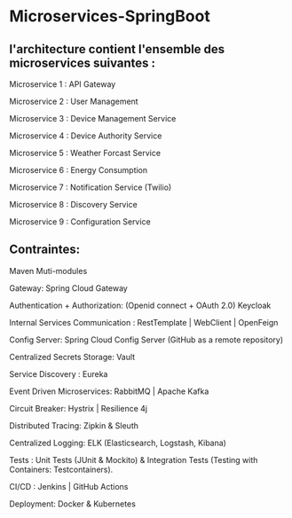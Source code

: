 # Microservices-SpringBoot
## l'architecture contient l'ensemble des microservices suivantes :

Microservice 1 : API Gateway

Microservice 2 : User Management

Microservice 3 : Device Management Service

Microservice 4 : Device Authority Service

Microservice 5 : Weather Forcast Service

Microservice 6 : Energy Consumption

Microservice 7 : Notification Service (Twilio)

Microservice 8 : Discovery Service

Microservice 9 : Configuration Service

## Contraintes:

Maven Muti-modules

Gateway: Spring Cloud Gateway

Authentication + Authorization: (Openid connect + OAuth 2.0) Keycloak

Internal Services Communication : RestTemplate | WebClient | OpenFeign

Config Server: Spring Cloud Config Server (GitHub as a remote repository)

Centralized Secrets Storage: Vault

Service Discovery : Eureka

Event Driven Microservices: RabbitMQ | Apache Kafka

Circuit Breaker: Hystrix | Resilience 4j

Distributed Tracing: Zipkin & Sleuth

Centralized Logging: ELK (Elasticsearch, Logstash, Kibana)

Tests : Unit Tests (JUnit & Mockito) & Integration Tests (Testing with Containers: Testcontainers).

CI/CD : Jenkins | GitHub Actions

Deployment: Docker & Kubernetes
